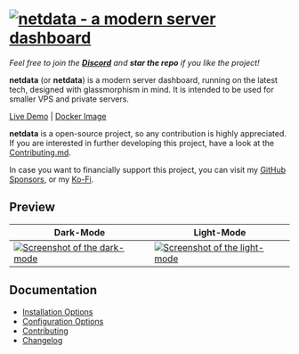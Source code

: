 # [![netdata - a modern server dashboard](https://github.com/MauriceNino/netdata/raw/main/.github/images/banner_muted.png)](https://github.com/MauriceNino/netdata/blob/main/.github/images/banner_muted.png)

_Feel free to join the **[Discord](https://discord.gg/3teHFBNQ9W)** and **star the repo** if you like the project!_

  

**netdata** (or **netdata**) is a modern server dashboard, running on the latest tech, designed with glassmorphism in mind. It is intended to be used for smaller VPS and private servers.

  

[Live Demo](https://netdatamauz.io) | [Docker Image](https://hub.docker.com/r/mauricenino/netdata)

**netdata** is a open-source project, so any contribution is highly appreciated. If you are interested in further developing this project, have a look at the [Contributing.md](https://github.com/MauriceNino/netdata/blob/main/.github/CONTRIBUTING.md).

In case you want to financially support this project, you can visit my [GitHub Sponsors](https://github.com/sponsors/MauriceNino), or my [Ko-Fi](https://ko-fi.com/mauricenino).

## [](https://github.com/MauriceNino/netdata#preview)Preview

| Dark-Mode | Light-Mode |
| --- | --- |
| [![Screenshot of the dark-mode](https://github.com/MauriceNino/netdata/raw/main/apps/docs/static/img/screenshot_darkmode.png)](https://github.com/MauriceNino/netdata/blob/main/apps/docs/static/img/screenshot_darkmode.png) | [![Screenshot of the light-mode](https://github.com/MauriceNino/netdata/raw/main/apps/docs/static/img/screenshot_lightmode.png)](https://github.com/MauriceNino/netdata/blob/main/apps/docs/static/img/screenshot_lightmode.png) |

## [](https://github.com/MauriceNino/netdata#documentation)Documentation

-   [Installation Options](https://getnetdata.com/docs/install)
-   [Configuration Options](https://getnetdata.com/docs/config)
-   [Contributing](https://github.com/MauriceNino/netdata/blob/main/.github/CONTRIBUTING.md)
-   [Changelog](https://github.com/MauriceNino/netdata/blob/main/.github/CHANGELOG.md)